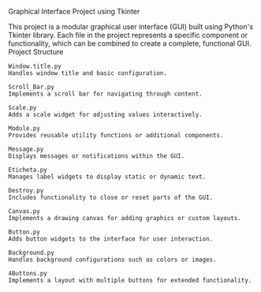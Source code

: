 Graphical Interface Project using Tkinter

This project is a modular graphical user interface (GUI) built using Python's Tkinter library. Each file in the project represents a specific component or functionality, which can be combined to create a complete, functional GUI.
Project Structure

    Window.title.py
    Handles window title and basic configuration.

    Scroll_Bar.py
    Implements a scroll bar for navigating through content.

    Scale.py
    Adds a scale widget for adjusting values interactively.

    Module.py
    Provides reusable utility functions or additional components.

    Message.py
    Displays messages or notifications within the GUI.

    Eticheta.py
    Manages label widgets to display static or dynamic text.

    Destroy.py
    Includes functionality to close or reset parts of the GUI.

    Canvas.py
    Implements a drawing canvas for adding graphics or custom layouts.

    Button.py
    Adds button widgets to the interface for user interaction.

    Background.py
    Handles background configurations such as colors or images.

    4Buttons.py
    Implements a layout with multiple buttons for extended functionality.
